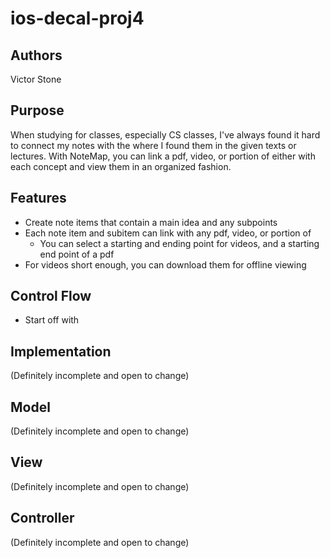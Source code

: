 # ios-decal-proj4
## Authors
Victor Stone
## Purpose
When studying for classes, especially CS classes, I've always found it hard to connect 
my notes with the where I found them in the given texts or lectures. With NoteMap, you can 
link a pdf, video, or portion of either with each concept and view them in an organized
fashion. 
## Features
* Create note items that contain a main idea and any subpoints
* Each note item and subitem can link with any pdf, video, or portion of
  * You can select a starting and ending point for videos, and a starting end point of a pdf 
* For videos short enough, you can download them for offline viewing

## Control Flow
* Start off with 

## Implementation
(Definitely incomplete and open to change)
## Model
(Definitely incomplete and open to change)

## View
(Definitely incomplete and open to change)

## Controller 
(Definitely incomplete and open to change)
